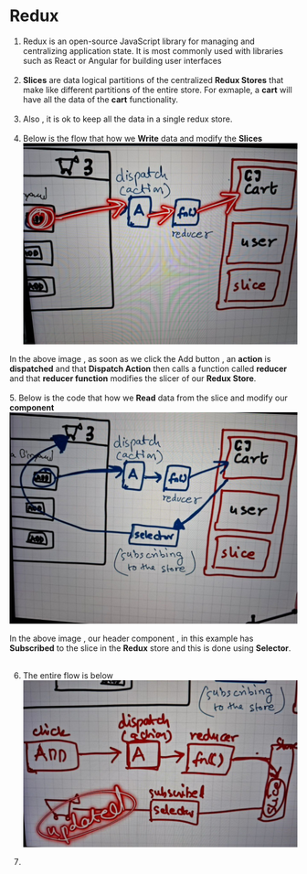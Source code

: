 # Redux

1. Redux is an open-source JavaScript library for managing and centralizing application state. It is most commonly used with libraries such as React or Angular for building user interfaces<br><br>
2. **Slices** are data logical partitions of the centralized **Redux Stores** that make like different partitions of the entire store. For exmaple, a **cart** will have all the data of the **cart** functionality. <br><br>
3. Also , it is ok to keep all the data in a single redux store. <br><br>
4. Below is the flow that how we **Write** data and modify the **Slices**
![Redux Store Flow](https://github.com/mudits02/Live-Restaurant/blob/master/images/redux_flowchart.jpg)

In the above image , as soon as we click the Add button , an **action** is **dispatched** and that **Dispatch Action** then calls a function called **reducer** and that **reducer function** modifies the slicer of our **Redux Store**. <br><br>
5. Below is the code that how we **Read** data from the slice and modify our **component**
![Redux Store Read Flow](https://github.com/mudits02/Live-Restaurant/blob/master/images/6203716402783829803.jpg)

In the above image , our header component , in this example has **Subscribed** to the slice in the **Redux** store and this is done using **Selector**. <br><br>

6. The entire flow is below
![Redux entire flow](https://github.com/mudits02/Live-Restaurant/blob/master/images/6203716402783829805.jpg)

7. 